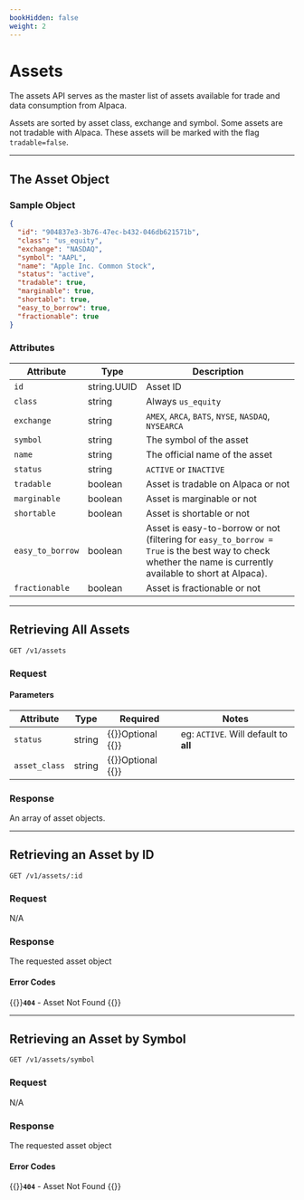 ```yaml
---
bookHidden: false
weight: 2
---
```


# Assets

The assets API serves as the master list of assets available for trade and data consumption from Alpaca.

Assets are sorted by asset class, exchange and symbol. Some assets are not tradable with Alpaca. These assets will be marked with the flag `tradable=false`.

---

## **The Asset Object**

### Sample Object

```json
{
  "id": "904837e3-3b76-47ec-b432-046db621571b",
  "class": "us_equity",
  "exchange": "NASDAQ",
  "symbol": "AAPL",
  "name": "Apple Inc. Common Stock",
  "status": "active",
  "tradable": true,
  "marginable": true,
  "shortable": true,
  "easy_to_borrow": true,
  "fractionable": true
}
```

### Attributes

| Attribute        | Type        | Description                                                                                                                                                 |
| ---------------- | ----------- | ----------------------------------------------------------------------------------------------------------------------------------------------------------- |
| `id`             | string.UUID | Asset ID                                                                                                                                                    |
| `class`          | string      | Always `us_equity`                                                                                                                                          |
| `exchange`       | string      | `AMEX`, `ARCA`, `BATS`, `NYSE`, `NASDAQ`, `NYSEARCA`                                                                                                        |
| `symbol`         | string      | The symbol of the asset                                                                                                                                     |
| `name`           | string      | The official name of the asset                                                                                                                              |
| `status`         | string      | `ACTIVE` or `INACTIVE`                                                                                                                                      |
| `tradable`       | boolean     | Asset is tradable on Alpaca or not                                                                                                                          |
| `marginable`     | boolean     | Asset is marginable or not                                                                                                                                  |
| `shortable`      | boolean     | Asset is shortable or not                                                                                                                                   |
| `easy_to_borrow` | boolean     | Asset is easy-to-borrow or not (filtering for `easy_to_borrow = True` is the best way to check whether the name is currently available to short at Alpaca). |
| `fractionable`   | boolean     | Asset is fractionable or not                                                                                                                                |

---

## **Retrieving All Assets**

`GET /v1/assets`

### Request

#### Parameters

| Attribute     | Type   | Required                            | Notes                                 |
| ------------- | ------ | ----------------------------------- | ------------------------------------- |
| `status`      | string | {{<hint info>}}Optional {{</hint>}} | eg: `ACTIVE`. Will default to **all** |
| `asset_class` | string | {{<hint info>}}Optional {{</hint>}} |

### Response

An array of asset objects.

---

## **Retrieving an Asset by ID**

`GET /v1/assets/:id`

### Request

N/A

### Response

The requested asset object

#### Error Codes

{{<hint warning>}}**`404`** - Asset Not Found {{</hint>}}

---

## **Retrieving an Asset by Symbol**

`GET /v1/assets/symbol`

### Request

N/A

### Response

The requested asset object

#### Error Codes

{{<hint warning>}}**`404`** - Asset Not Found {{</hint>}}

&nbsp;
